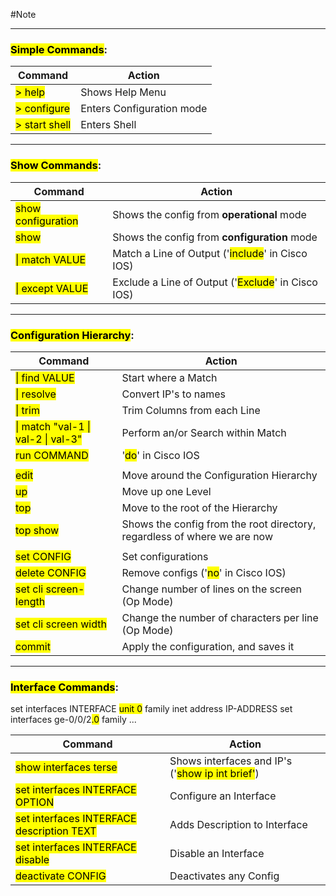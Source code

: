 #Note

---
### <mark class="hltr-cyan">Simple Commands</mark>:

| Command                                       | Action                    |
| --------------------------------------------- | ------------------------- |
| <mark class="hltr-green">> help</mark>        | Shows Help Menu           |
| <mark class="hltr-pink">> configure</mark>    | Enters Configuration mode |
| <mark class="hltr-green">> start shell</mark> | Enters Shell              |

---
### <mark class="hltr-cyan">Show Commands</mark>:

| Command                                           | Action                                                                            |
| ------------------------------------------------- | --------------------------------------------------------------------------------- |
| <mark class="hltr-pink">show configuration</mark> | Shows the config from **operational** mode                                        |
| <mark class="hltr-pink">show</mark>               | Shows the config from **configuration** mode                                      |
| <mark class="hltr-pink">\| match VALUE</mark>     | Match a Line of Output ('<mark class="hltr-green">include</mark>' in Cisco IOS)   |
| <mark class="hltr-pink">\| except VALUE</mark>    | Exclude a Line of Output ('<mark class="hltr-green">Exclude</mark>' in Cisco IOS) |

---
### <mark class="hltr-cyan">Configuration Hierarchy</mark>:

| Command                                                            | Action                                                                   |
| ------------------------------------------------------------------ | ------------------------------------------------------------------------ |
| <mark class="hltr-pink">\| find VALUE</mark>                       | Start where a Match                                                      |
| <mark class="hltr-green">\| resolve</mark>                         | Convert IP's to names                                                    |
| <mark class="hltr-green">\| trim</mark>                            | Trim Columns from each Line                                              |
| <mark class="hltr-green">\| match "val-1 \| val-2 \| val-3"</mark> | Perform an/or Search within Match                                        |
| <mark class="hltr-pink">run COMMAND</mark>                         | '<mark class="hltr-green">do</mark>' in Cisco IOS                        |
|                                                                    |                                                                          |
| <mark class="hltr-green">edit</mark>                               | Move around the Configuration Hierarchy                                  |
| <mark class="hltr-green">up</mark>                                 | Move up one Level                                                        |
| <mark class="hltr-green">top</mark>                                | Move to the root of the Hierarchy                                        |
| <mark class="hltr-green">top show</mark>                           | Shows the config from the root directory, regardless of where we are now |
|                                                                    |                                                                          |
| <mark class="hltr-pink">set CONFIG</mark>                          | Set configurations                                                       |
| <mark class="hltr-pink">delete CONFIG</mark>                       | Remove configs ('<mark class="hltr-green">no</mark>' in Cisco IOS)       |
| <mark class="hltr-green">set cli screen-length</mark>              | Change number of lines on the screen (Op Mode)                           |
| <mark class="hltr-green">set cli screen width</mark>               | Change the number of characters per line (Op Mode)                       |
| <mark class="hltr-pink">commit</mark>                              | Apply the configuration, and saves it                                    |

---
### <mark class="hltr-cyan">Interface Commands</mark>:

set interfaces INTERFACE <mark class="hltr-yellow">unit 0</mark> family inet address IP-ADDRESS
set interfaces ge-0/0/2<mark class="hltr-yellow">.0</mark> family ...

| Command                                                                  | Action                                                                          |
| ------------------------------------------------------------------------ | ------------------------------------------------------------------------------- |
| <mark class="hltr-pink">show interfaces terse</mark>                     | Shows interfaces and IP's ('<mark class="hltr-green">show ip int brief'</mark>) |
| <mark class="hltr-pink">set interfaces INTERFACE OPTION</mark>           | Configure an Interface                                                          |
| <mark class="hltr-pink">set interfaces INTERFACE description TEXT</mark> | Adds Description to Interface                                                   |
| <mark class="hltr-pink">set interfaces INTERFACE disable</mark>          | Disable an Interface                                                            |
| <mark class="hltr-pink">deactivate CONFIG</mark>                         | Deactivates any Config                                                          |

